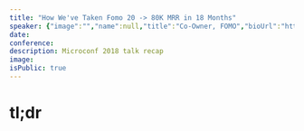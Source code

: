 ```yaml
---
title: "How We've Taken Fomo 20 -> 80K MRR in 18 Months"
speaker: {"image":"","name":null,"title":"Co-Owner, FOMO","bioUrl":"https://www.microconf.com/growth/speakers/justin-mares/","twitter":null,"website":null,"location":null,"description":null,"verified":null}
date:
conference:
description: Microconf 2018 talk recap
image:
isPublic: true
---
```


# tl;dr
